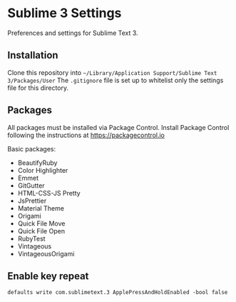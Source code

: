# Sublime 3 Settings

Preferences and settings for Sublime Text 3.

## Installation

Clone this repository into `~/Library/Application Support/Sublime Text 3/Packages/User`
The `.gitignore` file is set up to whitelist only the settings file for this directory.

## Packages

All packages must be installed via Package Control. Install Package Control following the instructions at https://packagecontrol.io

Basic packages:

- BeautifyRuby
- Color Highlighter
- Emmet
- GitGutter
- HTML-CSS-JS Pretty
- JsPrettier
- Material Theme
- Origami
- Quick File Move
- Quick File Open
- RubyTest
- Vintageous
- VintageousOrigami

## Enable key repeat

    defaults write com.sublimetext.3 ApplePressAndHoldEnabled -bool false
